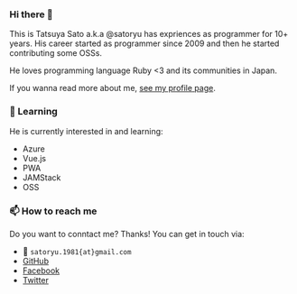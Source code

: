 ### Hi there 👋

This is Tatsuya Sato a.k.a @satoryu has expriences as programmer for 10+ years. 
His career started as programmer since 2009 and then he started contributing some OSSs.

He loves programming language Ruby <3 and its communities in Japan.

If you wanna read more about me, [see my profile page](https://satoryu.github.io/). 

### :pencil: Learning

He is currently interested in and learning:

- Azure
- Vue.js
- PWA
- JAMStack
- OSS

### 📫 How to reach me

Do you want to conntact me? Thanks!
You can get in touch via:

- :e-mail: `satoryu.1981{at}gmail.com`
- [GitHub](https://github.com/satoryu)
- [Facebook](https://www.facebook.com/satoryu)
- [Twitter](https://twitter.com/satoryuofficial)
